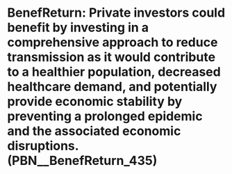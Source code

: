# BenefReturn: __Private investors could benefit by investing in a comprehensive approach to reduce transmission as it would contribute to a healthier population, decreased healthcare demand, and potentially provide economic stability by preventing a prolonged epidemic and the associated economic disruptions.__ (PBN__BenefReturn_435)

